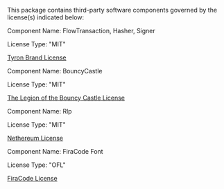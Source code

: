 This package contains third-party software components governed by the license(s) indicated below:

Component Name: FlowTransaction, Hasher, Signer

License Type: "MIT"

[Tyron Brand License](https://github.com/tyronbrand/flow.net/blob/main/LICENSE)

Component Name: BouncyCastle

License Type: "MIT"

[The Legion of the Bouncy Castle License](https://www.bouncycastle.org/licence.html)

Component Name: Rlp

License Type: "MIT"

[Nethereum License](https://github.com/Nethereum/Nethereum/blob/master/LICENSE.md)

Component Name: FiraCode Font

License Type: "OFL"

[FiraCode License](https://github.com/tonsky/FiraCode/blob/master/LICENSE)